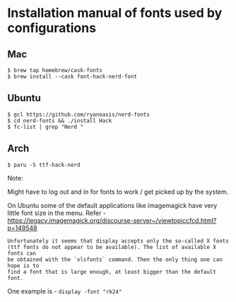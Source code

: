 
# Installation manual of fonts used by configurations

## Mac
    $ brew tap homebrew/cask-fonts
    $ brew install --cask font-hack-nerd-font

## Ubuntu
    $ gcl https://github.com/ryanoasis/nerd-fonts
    $ cd nerd-fonts && ./install Hack
    $ fc-list | grep "Nerd "

## Arch
    $ paru -S ttf-hack-nerd

Note:

Might have to log out and in for fonts to work / get picked up by the system.

On Ubuntu some of the default applications like imagemagick have very little
font size in the menu. Refer - https://legacy.imagemagick.org/discourse-server~/viewtopiccfcd.html?p=149548

```
Unfortunately it seems that display accepts only the so-called X fonts
(ttf fonts do not appear to be available). The list of available X fonts can
be obtained with the `xlsfonts` command. Then the only thing one can hope is to
find a font that is large enough, at least bigger than the default font.
```

One example is - `display -font "rk24"`

